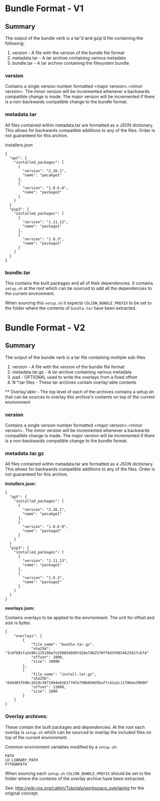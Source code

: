 # Bundle Format - V1

## Summary

The output of the bundle verb is a tar'd and gzip'd file containing the following:

1. version - A file with the version of the bundle file format
1. metadata.tar - A tar archive containing various metadata
1. bundle.tar - A tar archive containing the filesystem bundle

### version

Contains a single version number formatted \<major version\>.\<minor version\>. The minor version
will be incremented whenever a backwards compatible change is made. The major version will
be incremented if there is a non-backwards compatible change to the bundle format.

### metadata.tar

All files contained within metadata.tar are formatted as a JSON dictionary. This allows
for backwards compatible additions to any of the files. Order is not guaranteed for this
archive.

installers.json

    {
	  "apt": {
		"installed_packages": [
		  {
			"version": "2.26.1",
			"name": "pacakge1"
		  },
		  {
			"version": "1.0.6-8",
			"name": "package2"
		  }
		]
	  }
	  "pip3": {
		"installed_packages": [
		  {
			"version": "1.11.13",
			"name": "package1"
		  },
		  {
			"version": "1.8.3",
			"name": "package2"
		  }
		]
	  }
    }
      
### bundle.tar

This contains the built packages and all of their dependencies.
It contains `setup.sh` at the root which can be sourced to add
all the dependencies to the current environment.

When sourcing this `setup.sh` it expects `COLCON_BUNDLE_PREFIX` to
be set to the folder where the contents of `bundle.tar` have 
been extracted.

# Bundle Format - V2

## Summary

The output of the bundle verb is a tar file containing multiple sub-files

1. version - A file with the version of the bundle file format
1. metadata.tar.gz - A tar archive containing various metadata
1. pad - OPTIONAL used to write the overlays from a fixed offset
1. N *.tar files - These tar archives contain overlay'able contents

** Overlay'able - The top level of each of the archives contains a setup.sh
that can be sources to overlay this archive's contents on top of the 
current environment

### version

Contains a single version number formatted \<major version\>.\<minor version\>. The minor version
will be incremented whenever a backwards compatible change is made. The major version will
be incremented if there is a non-backwards compatible change to the bundle format.

### metadata.tar.gz

All files contained within metadata.tar are formatted as a JSON dictionary. This allows
for backwards compatible additions to any of the files. Order is not guaranteed for this
archive.

**installers.json:**

    {
	  "apt": {
		"installed_packages": [
		  {
			"version": "2.26.1",
			"name": "pacakge1"
		  },
		  {
			"version": "1.0.6-8",
			"name": "package2"
		  }
		]
	  }
	  "pip3": {
		"installed_packages": [
		  {
			"version": "1.11.13",
			"name": "package1"
		  },
		  {
			"version": "1.8.3",
			"name": "package2"
		  }
		]
	  }
    }
    
**overlays.json:**

Contains overlays to be applied to the envrionment. The unit for offset and
size is bytes.

	{
		"overlays": [
			{
				"file_name": "bundle.tar.gz",
				"sha256": "3c0f891fa2e98c125198afe250054609fd26e7462570ff6d3f6654625627cbf4"
				"offset": 1000,
				"size": 10000
			},
			{
				"file_name": "install.tar.gz",
				"sha256": "650d05f59bc3d19c3871994e0261f7dfe790b050d5baf7c42a2c11f86ee39690"
				"offset": 11000,
				"size": 1000
			}
		]
	}
      
### Overlay archives:

These contain the built packages and dependencies.
At the root each overlay is `setup.sh` which can be sourced to overlay 
the included files on top of the current environment.

Common environment variables modified by a `setup.sh`:

	PATH
	LD_LIBRARY_PATH
	PYTHONPATH

When sourcing each `setup.sh` `COLCON_BUNDLE_PREFIX` should
be set to the folder where the contents of the overlay archive have been extracted. 

See: http://wiki.ros.org/catkin/Tutorials/workspace_overlaying for the original
concept.